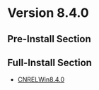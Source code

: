 # Version 8.4.0

## Pre-Install Section

## Full-Install Section

- [CNRELWin8.4.0](https://autopatchcn.bh3.com/ptpublic/rel/20250717152657_HmMWzKltujR0bm3L/PC/BH3_v8.4.0_589030804b01.7z)
